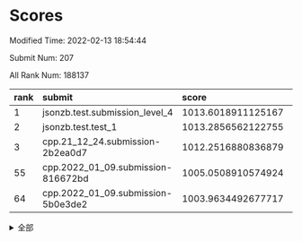 # Scores

Modified Time: 2022-02-13 18:54:44

Submit Num: 207

All Rank Num: 188137

| rank |               submit               |       score        |       sigma        | pk_num |
| :--- | :--------------------------------- | :----------------- | :----------------- | :----- |
| 1    | jsonzb.test.submission_level_4     | 1013.6018911125167 | 0.8298926822927705 | 3634   |
| 2    | jsonzb.test.test_1                 | 1013.2856562122755 | 0.8224016015411018 | 3638   |
| 3    | cpp.21_12_24.submission-2b2ea0d7   | 1012.2516880836879 | 0.7907208502602062 | 3634   |
| 55   | cpp.2022_01_09.submission-816672bd | 1005.0508910574924 | 0.6985836182382307 | 3636   |
| 64   | cpp.2022_01_09.submission-5b0e3de2 | 1003.9634492677717 | 0.7293564138940599 | 3639   |


<details>
<summary>全部</summary>

| rank |                 submit                 |       score        |       sigma        | pk_num |
| :--- | :------------------------------------- | :----------------- | :----------------- | :----- |
| 1    | jsonzb.test.submission_level_4         | 1013.6018911125167 | 0.8298926822927705 | 3634   |
| 2    | jsonzb.test.test_1                     | 1013.2856562122755 | 0.8224016015411018 | 3638   |
| 3    | cpp.21_12_24.submission-2b2ea0d7       | 1012.2516880836879 | 0.7907208502602062 | 3634   |
| 4    | gobigger.level_3.submission_level_3_9  | 1011.2013402284331 | 0.7614960762277598 | 3637   |
| 5    | gobigger.level_3.submission_level_3_2  | 1011.1469211395358 | 0.7878276301884958 | 3630   |
| 6    | gobigger.level_3.submission_level_3_12 | 1011.1295031868581 | 0.7647772056287968 | 3635   |
| 7    | gobigger.level_3.submission_level_3_26 | 1011.0958235357239 | 0.7818925978565202 | 3639   |
| 8    | gobigger.level_3.submission_level_3_38 | 1011.0056593616324 | 0.7652095041294688 | 3635   |
| 9    | gobigger.level_3.submission_level_3_42 | 1010.9506202440851 | 0.7841740293941352 | 3636   |
| 10   | gobigger.level_3.submission_level_3_7  | 1010.7673764549285 | 0.7611618034753046 | 3636   |
| 11   | gobigger.level_3.submission_level_3_39 | 1010.7377244222241 | 0.7706075900708681 | 3634   |
| 12   | gobigger.level_3.submission_level_3_41 | 1010.7153735882389 | 0.7825299734525545 | 3638   |
| 13   | gobigger.level_3.submission_level_3_3  | 1010.7028766754524 | 0.7553773694476486 | 3639   |
| 14   | gobigger.level_3.submission_level_3_11 | 1010.5320533559276 | 0.7506870699468112 | 3638   |
| 15   | gobigger.level_3.submission_level_3_20 | 1010.4541066847231 | 0.780730295449657  | 3634   |
| 16   | gobigger.level_3.submission_level_3_49 | 1010.3309903427148 | 0.7634449168637946 | 3632   |
| 17   | gobigger.level_3.submission_level_3_31 | 1010.3225597000605 | 0.761749057287493  | 3630   |
| 18   | gobigger.level_3.submission_level_3_44 | 1010.3101786413376 | 0.7574053705307728 | 3634   |
| 19   | gobigger.level_3.submission_level_3_23 | 1010.2388599437979 | 0.7699231898627192 | 3636   |
| 20   | gobigger.level_3.submission_level_3_43 | 1010.2157442033614 | 0.7706849446708669 | 3635   |
| 21   | gobigger.level_3.submission_level_3_40 | 1010.2019390645435 | 0.761383907515303  | 3637   |
| 22   | gobigger.level_3.submission_level_3_46 | 1010.1728854970303 | 0.771527918487124  | 3636   |
| 23   | gobigger.level_3.submission_level_3_15 | 1010.1330550732264 | 0.7726744702197732 | 3635   |
| 24   | gobigger.level_3.submission_level_3_1  | 1010.0872784690048 | 0.7491954322520352 | 3637   |
| 25   | gobigger.level_3.submission_level_3_13 | 1010.0363064769781 | 0.7645609943812489 | 3639   |
| 26   | gobigger.level_3.submission_level_3_27 | 1010.0148833873211 | 0.7587962206121204 | 3637   |
| 27   | gobigger.level_3.submission_level_3_29 | 1009.9961276885932 | 0.7656588607582386 | 3634   |
| 28   | gobigger.level_3.submission_level_3_6  | 1009.9254374989135 | 0.7387933820035784 | 3635   |
| 29   | gobigger.level_3.submission_level_3_4  | 1009.9095322013654 | 0.7672930746091073 | 3636   |
| 30   | gobigger.level_3.submission_level_3_30 | 1009.8857073787468 | 0.7552203414088909 | 3639   |
| 31   | gobigger.level_3.submission_level_3_5  | 1009.8537747518047 | 0.7777581565802038 | 3637   |
| 32   | gobigger.level_3.submission_level_3_36 | 1009.8276015678575 | 0.7721232705190795 | 3638   |
| 33   | gobigger.level_3.submission_level_3_37 | 1009.7931408829409 | 0.7555305460337768 | 3640   |
| 34   | gobigger.level_3.submission_level_3_24 | 1009.7242656786801 | 0.7573326291136234 | 3634   |
| 35   | gobigger.level_3.submission_level_3_33 | 1009.6910794611152 | 0.7536947435890752 | 3636   |
| 36   | gobigger.level_3.submission_level_3_8  | 1009.6276608726479 | 0.7447383738909897 | 3633   |
| 37   | gobigger.level_3.submission_level_3_14 | 1009.5463995585379 | 0.751001946935749  | 3637   |
| 38   | gobigger.level_3.submission_level_3_28 | 1009.5020673212177 | 0.7440814207502964 | 3635   |
| 39   | gobigger.level_3.submission_level_3_18 | 1009.4597346397171 | 0.7502953127474717 | 3637   |
| 40   | gobigger.level_3.submission_level_3_16 | 1009.2509564254608 | 0.7593915022349766 | 3637   |
| 41   | gobigger.level_3.submission_level_3_25 | 1009.2461910665246 | 0.7403823120252359 | 3634   |
| 42   | gobigger.level_3.submission_level_3_34 | 1009.1611668511282 | 0.7518083576695989 | 3639   |
| 43   | gobigger.level_3.submission_level_3_19 | 1009.1175864778774 | 0.7438899461551924 | 3634   |
| 44   | gobigger.level_3.submission_level_3_47 | 1009.1140121893957 | 0.7493107732892003 | 3636   |
| 45   | gobigger.level_3.submission_level_3_35 | 1008.9842280281771 | 0.7444172729502531 | 3637   |
| 46   | gobigger.level_3.submission_level_3_48 | 1008.7342853607422 | 0.7485468169597276 | 3633   |
| 47   | gobigger.level_3.submission_level_3_45 | 1008.614787919322  | 0.7308819463329456 | 3636   |
| 48   | gobigger.level_3.submission_level_3_22 | 1008.5716383150309 | 0.7278422379687947 | 3637   |
| 49   | gobigger.level_3.submission_level_3_17 | 1008.3753336599748 | 0.7432754627277623 | 3640   |
| 50   | gobigger.level_3.submission_level_3_10 | 1008.349395206088  | 0.7489864984058613 | 3635   |
| 51   | gobigger.level_3.submission_level_3_21 | 1008.2392610419431 | 0.742140951710865  | 3633   |
| 52   | gobigger.level_3.submission_level_3_0  | 1008.05123653662   | 0.7300551164020747 | 3628   |
| 53   | gobigger.level_3.submission_level_3_32 | 1007.8860021357182 | 0.7406407945354986 | 3634   |
| 54   | gobigger.level_1.submission_level_1_1  | 1005.0509820795246 | 0.7311973061623418 | 3631   |
| 55   | cpp.2022_01_09.submission-816672bd     | 1005.0508910574924 | 0.6985836182382307 | 3636   |
| 56   | gobigger.level_1.submission_level_1_27 | 1004.6264907834451 | 0.7170758951806627 | 3631   |
| 57   | gobigger.level_1.submission_level_1_16 | 1004.3461216205526 | 0.7281792825344527 | 3635   |
| 58   | gobigger.level_1.submission_level_1_24 | 1004.2399198590174 | 0.7205092500804952 | 3635   |
| 59   | gobigger.level_1.submission_level_1_41 | 1004.1385201873876 | 0.7169497852251655 | 3640   |
| 60   | gobigger.level_1.submission_level_1_15 | 1004.1353667998972 | 0.721637780970776  | 3633   |
| 61   | gobigger.level_1.submission_level_1_44 | 1004.0612512378357 | 0.720452619078236  | 3636   |
| 62   | gobigger.level_1.submission_level_1_23 | 1004.0344039161357 | 0.7060837811554813 | 3631   |
| 63   | gobigger.level_1.submission_level_1_22 | 1003.983461962732  | 0.7124968009850419 | 3636   |
| 64   | cpp.2022_01_09.submission-5b0e3de2     | 1003.9634492677717 | 0.7293564138940599 | 3639   |
| 65   | gobigger.level_1.submission_level_1_17 | 1003.9585992663273 | 0.7279242645553596 | 3636   |
| 66   | gobigger.level_1.submission_level_1_6  | 1003.8974228136274 | 0.715289782927193  | 3637   |
| 67   | gobigger.level_1.submission_level_1_39 | 1003.8503578190724 | 0.7206808858978659 | 3637   |
| 68   | gobigger.level_1.submission_level_1_49 | 1003.849600374235  | 0.7216003158459813 | 3637   |
| 69   | gobigger.level_1.submission_level_1_32 | 1003.8171115079372 | 0.7199657696222809 | 3633   |
| 70   | gobigger.level_1.submission_level_1_47 | 1003.7892602228468 | 0.7058301430492055 | 3633   |
| 71   | gobigger.level_1.submission_level_1_37 | 1003.7609011103962 | 0.7176112851388735 | 3635   |
| 72   | gobigger.level_1.submission_level_1_33 | 1003.6628634568041 | 0.7201205346586654 | 3631   |
| 73   | gobigger.level_1.submission_level_1_5  | 1003.6239691980127 | 0.720874119165115  | 3632   |
| 74   | gobigger.level_1.submission_level_1_35 | 1003.5835014377709 | 0.7059386529633018 | 3633   |
| 75   | gobigger.level_1.submission_level_1_2  | 1003.578620810238  | 0.7044097297381174 | 3639   |
| 76   | gobigger.level_1.submission_level_1_18 | 1003.5433441767711 | 0.7141064310999318 | 3634   |
| 77   | gobigger.level_1.submission_level_1_45 | 1003.5433177999444 | 0.7176692772882799 | 3637   |
| 78   | gobigger.level_1.submission_level_1_4  | 1003.5060541368154 | 0.7081501466383678 | 3632   |
| 79   | gobigger.level_1.submission_level_1_7  | 1003.4780972102657 | 0.7184724858023525 | 3632   |
| 80   | gobigger.level_1.submission_level_1_3  | 1003.4106840136611 | 0.7178405313903353 | 3634   |
| 81   | gobigger.level_1.submission_level_1_13 | 1003.3865436456994 | 0.7211605573575404 | 3636   |
| 82   | gobigger.level_1.submission_level_1_19 | 1003.3460267228209 | 0.7162134734320043 | 3638   |
| 83   | gobigger.level_1.submission_level_1_34 | 1003.316211195645  | 0.707733984164794  | 3637   |
| 84   | gobigger.level_1.submission_level_1_11 | 1003.1846497834346 | 0.7249111282941364 | 3634   |
| 85   | gobigger.level_1.submission_level_1_0  | 1003.1209518214364 | 0.7208781652333329 | 3633   |
| 86   | gobigger.level_1.submission_level_1_36 | 1003.0830136309249 | 0.707935857573267  | 3639   |
| 87   | gobigger.level_1.submission_level_1_30 | 1003.0678592819888 | 0.7103051593555283 | 3635   |
| 88   | gobigger.level_1.submission_level_1_20 | 1003.0423570400893 | 0.7133576260207087 | 3641   |
| 89   | gobigger.level_1.submission_level_1_21 | 1003.0362304682149 | 0.7042238910657221 | 3634   |
| 90   | gobigger.level_1.submission_level_1_29 | 1002.9830919945234 | 0.7038576994303598 | 3644   |
| 91   | gobigger.level_1.submission_level_1_42 | 1002.8870663814487 | 0.7279700314347054 | 3635   |
| 92   | gobigger.level_1.submission_level_1_31 | 1002.874216452226  | 0.7171999850292089 | 3636   |
| 93   | gobigger.level_1.submission_level_1_10 | 1002.7925820854005 | 0.7182973898205467 | 3638   |
| 94   | gobigger.level_1.submission_level_1_40 | 1002.7302724754484 | 0.7187196959707254 | 3635   |
| 95   | gobigger.level_1.submission_level_1_8  | 1002.7207859954884 | 0.7148771400333499 | 3637   |
| 96   | gobigger.level_1.submission_level_1_46 | 1002.6989854729877 | 0.702466620728564  | 3637   |
| 97   | gobigger.level_1.submission_level_1_48 | 1002.6699815460726 | 0.7056936617983662 | 3633   |
| 98   | gobigger.level_1.submission_level_1_9  | 1002.513502073563  | 0.7226938907621246 | 3629   |
| 99   | gobigger.level_1.submission_level_1_28 | 1002.4775593752768 | 0.7066773773800352 | 3631   |
| 100  | gobigger.level_1.submission_level_1_14 | 1002.4761184972315 | 0.7194360958140763 | 3639   |
| 101  | gobigger.level_1.submission_level_1_43 | 1002.4568387958324 | 0.7052034261939883 | 3637   |
| 102  | gobigger.level_1.submission_level_1_26 | 1002.3622909006634 | 0.7136785663407919 | 3636   |
| 103  | gobigger.level_1.submission_level_1_12 | 1002.3090038706746 | 0.7253184653655146 | 3640   |
| 104  | gobigger.level_1.submission_level_1_38 | 1001.9015873968615 | 0.7113446163720591 | 3636   |
| 105  | gobigger.level_1.submission_level_1_25 | 1001.7867324129264 | 0.7097897317008206 | 3630   |
| 106  | gobigger.random.submission_random_25   | 998.0431877503365  | 0.7039414271847617 | 3640   |
| 107  | gobigger.random.submission_random_18   | 997.2795044453723  | 0.7097959196087966 | 3632   |
| 108  | gobigger.random.submission_random_36   | 997.0911879687909  | 0.7088886614872527 | 3641   |
| 109  | gobigger.random.submission_random_39   | 997.0034779939778  | 0.7133243087322862 | 3638   |
| 110  | gobigger.random.submission_random_29   | 996.8238235827936  | 0.7093556884288083 | 3635   |
| 111  | gobigger.random.submission_random_48   | 996.79576191338    | 0.7055305146148997 | 3634   |
| 112  | gobigger.random.submission_random_19   | 996.7394039203824  | 0.70516081379612   | 3630   |
| 113  | gobigger.random.submission_random_5    | 996.6911880328792  | 0.722648392542861  | 3636   |
| 114  | gobigger.random.submission_random_26   | 996.6178129987353  | 0.7233712456976042 | 3638   |
| 115  | gobigger.random.submission_random_8    | 996.5983100638832  | 0.7015724009641696 | 3636   |
| 116  | gobigger.random.submission_random_21   | 996.5943127075309  | 0.6989758469793386 | 3636   |
| 117  | gobigger.random.submission_random_15   | 996.573772506157   | 0.70696089367861   | 3641   |
| 118  | gobigger.random.submission_random_42   | 996.5074385185776  | 0.7020967530260896 | 3637   |
| 119  | gobigger.random.submission_random_10   | 996.4656791476689  | 0.7047943079769922 | 3635   |
| 120  | gobigger.random.submission_random_7    | 996.4386139157735  | 0.7277372565465402 | 3636   |
| 121  | gobigger.random.submission_random_12   | 996.4142947939318  | 0.702474575292121  | 3639   |
| 122  | gobigger.random.submission_random_2    | 996.4044903529206  | 0.7107287995893699 | 3636   |
| 123  | gobigger.random.submission_random_4    | 996.3262105261638  | 0.7150090104706595 | 3637   |
| 124  | gobigger.random.submission_random_6    | 996.2878980474366  | 0.693746661942781  | 3631   |
| 125  | gobigger.random.submission_random_41   | 996.2122445446126  | 0.7131245061546693 | 3637   |
| 126  | gobigger.random.submission_random_30   | 996.0986796795115  | 0.7362097496998526 | 3633   |
| 127  | gobigger.random.submission_random_23   | 996.0927059903051  | 0.7040053603186586 | 3636   |
| 128  | gobigger.random.submission_random_37   | 996.0733799957804  | 0.7143931392023012 | 3633   |
| 129  | gobigger.random.submission_random_24   | 996.012651868165   | 0.714958361418971  | 3637   |
| 130  | gobigger.random.submission_random_49   | 995.9405696914869  | 0.7144062091760636 | 3636   |
| 131  | gobigger.random.submission_random_44   | 995.9089656345482  | 0.7262801908086518 | 3635   |
| 132  | gobigger.random.submission_random_38   | 995.9006958124679  | 0.7121334531722248 | 3636   |
| 133  | gobigger.random.submission_random_22   | 995.8904542857607  | 0.7195414143653471 | 3635   |
| 134  | gobigger.random.submission_random_28   | 995.8270184777435  | 0.6983191757623354 | 3638   |
| 135  | gobigger.random.submission_random_20   | 995.8067826981653  | 0.7294836374474051 | 3632   |
| 136  | gobigger.random.submission_random_47   | 995.7434310708206  | 0.7178865988277976 | 3632   |
| 137  | gobigger.random.submission_random_34   | 995.7337942789148  | 0.7210256533815641 | 3640   |
| 138  | gobigger.random.submission_random_11   | 995.6849956833007  | 0.7050595799426065 | 3638   |
| 139  | gobigger.random.submission_random_0    | 995.6628749571481  | 0.7141180549811589 | 3641   |
| 140  | gobigger.random.submission_random_33   | 995.6557938843798  | 0.7181521886631982 | 3638   |
| 141  | gobigger.random.submission_random_13   | 995.6387464148241  | 0.7165016310729545 | 3633   |
| 142  | gobigger.random.submission_random_27   | 995.6277527042363  | 0.7259988056627252 | 3637   |
| 143  | gobigger.random.submission_random_31   | 995.5624223300633  | 0.7148922620315703 | 3631   |
| 144  | gobigger.random.submission_random_35   | 995.548036713575   | 0.7147224915229502 | 3637   |
| 145  | gobigger.random.submission_random_45   | 995.451479749      | 0.7094774602299051 | 3634   |
| 146  | gobigger.random.submission_random_16   | 995.4193511545859  | 0.7079507340401102 | 3638   |
| 147  | gobigger.random.submission_random_17   | 995.3200823520388  | 0.7046664080727463 | 3642   |
| 148  | gobigger.random.submission_random_46   | 995.264222544111   | 0.7138197217499944 | 3638   |
| 149  | gobigger.random.submission_random_43   | 995.2578383171983  | 0.7098959498221894 | 3635   |
| 150  | gobigger.random.submission_random_32   | 995.2350375666945  | 0.7117568640917626 | 3632   |
| 151  | gobigger.random.submission_random_40   | 995.2195544074973  | 0.7183250205160101 | 3634   |
| 152  | gobigger.random.submission_random_1    | 995.2105259929265  | 0.7048721340182834 | 3634   |
| 153  | gobigger.random.submission_random_3    | 995.0800865892303  | 0.7251544654320601 | 3643   |
| 154  | gobigger.random.submission_random_9    | 995.0512378375005  | 0.7071853840825867 | 3634   |
| 155  | gobigger.random.submission_random_14   | 994.8305407544001  | 0.7143819510306196 | 3635   |
| 156  | gobigger.level_2.submission_level_2_24 | 994.1294656188803  | 0.723317644606119  | 3635   |
| 157  | gobigger.level_2.submission_level_2_46 | 993.7144429167206  | 0.7362414115083429 | 3636   |
| 158  | gobigger.level_2.submission_level_2_45 | 993.3675614930307  | 0.7314493001995369 | 3635   |
| 159  | gobigger.level_2.submission_level_2_1  | 993.3168289750296  | 0.7426271486344851 | 3635   |
| 160  | gobigger.level_2.submission_level_2_0  | 993.2645997160238  | 0.72726056044288   | 3633   |
| 161  | gobigger.level_2.submission_level_2_26 | 993.2075843554454  | 0.7408887478824907 | 3642   |
| 162  | gobigger.level_2.submission_level_2_31 | 993.0975490826557  | 0.7303076544406281 | 3632   |
| 163  | gobigger.level_2.submission_level_2_49 | 993.0898663938793  | 0.7345527825146141 | 3637   |
| 164  | gobigger.level_2.submission_level_2_13 | 993.0407540045709  | 0.723493092636581  | 3636   |
| 165  | gobigger.level_2.submission_level_2_29 | 992.988437890931   | 0.7427825498431868 | 3641   |
| 166  | gobigger.level_2.submission_level_2_4  | 992.9385053794847  | 0.7495312136325134 | 3636   |
| 167  | gobigger.level_2.submission_level_2_42 | 992.8986233565621  | 0.7415503448633018 | 3631   |
| 168  | gobigger.level_2.submission_level_2_2  | 992.5571217361232  | 0.7482944624848931 | 3635   |
| 169  | gobigger.level_2.submission_level_2_11 | 992.5360264678202  | 0.7399673766623749 | 3638   |
| 170  | gobigger.level_2.submission_level_2_37 | 992.4724720670491  | 0.7383650719147536 | 3636   |
| 171  | gobigger.level_2.submission_level_2_36 | 992.4584619504418  | 0.7600997222249657 | 3636   |
| 172  | gobigger.level_2.submission_level_2_8  | 992.4566428179699  | 0.7433124264479994 | 3638   |
| 173  | gobigger.level_2.submission_level_2_39 | 992.4447765575096  | 0.7489225212303823 | 3637   |
| 174  | gobigger.level_2.submission_level_2_43 | 992.3389687795675  | 0.7389492285009993 | 3634   |
| 175  | gobigger.level_2.submission_level_2_38 | 992.3049662109623  | 0.7489605977211634 | 3637   |
| 176  | gobigger.level_2.submission_level_2_40 | 992.3008598706269  | 0.7363965922420309 | 3639   |
| 177  | gobigger.level_2.submission_level_2_34 | 992.1816425502636  | 0.7260986847589416 | 3635   |
| 178  | gobigger.level_2.submission_level_2_9  | 992.0536598320634  | 0.7358772826274116 | 3635   |
| 179  | gobigger.level_2.submission_level_2_27 | 991.9870264924084  | 0.7517780747349471 | 3639   |
| 180  | gobigger.level_2.submission_level_2_28 | 991.9423148835406  | 0.7438189946415851 | 3637   |
| 181  | gobigger.level_2.submission_level_2_22 | 991.9279046239363  | 0.7529683859598025 | 3632   |
| 182  | gobigger.level_2.submission_level_2_25 | 991.8541286574015  | 0.741817310641517  | 3633   |
| 183  | gobigger.level_2.submission_level_2_33 | 991.7390122949381  | 0.746331092118073  | 3636   |
| 184  | gobigger.level_2.submission_level_2_30 | 991.7124662045227  | 0.744949088542616  | 3634   |
| 185  | gobigger.level_2.submission_level_2_20 | 991.6662148652802  | 0.7508319346511811 | 3628   |
| 186  | gobigger.level_2.submission_level_2_5  | 991.6426357057645  | 0.7578636685924827 | 3629   |
| 187  | gobigger.level_2.submission_level_2_35 | 991.6019189466745  | 0.7421140802456582 | 3631   |
| 188  | gobigger.level_2.submission_level_2_3  | 991.5650435550397  | 0.7477139505609206 | 3637   |
| 189  | gobigger.level_2.submission_level_2_15 | 991.554435227921   | 0.7592329102958824 | 3639   |
| 190  | gobigger.level_2.submission_level_2_32 | 991.4756105757119  | 0.7541998317036178 | 3632   |
| 191  | gobigger.level_2.submission_level_2_41 | 991.3816400068579  | 0.7491221904551828 | 3633   |
| 192  | gobigger.level_2.submission_level_2_16 | 991.353394530213   | 0.7396542157728894 | 3635   |
| 193  | gobigger.level_2.submission_level_2_48 | 991.341163959353   | 0.7707953423638573 | 3633   |
| 194  | gobigger.level_2.submission_level_2_12 | 991.2773653901363  | 0.7557896708509263 | 3629   |
| 195  | gobigger.level_2.submission_level_2_23 | 991.240534974349   | 0.7403340581377728 | 3634   |
| 196  | gobigger.level_2.submission_level_2_21 | 991.1873472897391  | 0.7547396723525175 | 3636   |
| 197  | gobigger.level_2.submission_level_2_18 | 991.0750662902566  | 0.7471385680070467 | 3635   |
| 198  | gobigger.level_2.submission_level_2_14 | 991.0242228632621  | 0.7572674347462116 | 3636   |
| 199  | gobigger.level_2.submission_level_2_6  | 990.9641579357166  | 0.7555146149021078 | 3633   |
| 200  | gobigger.level_2.submission_level_2_17 | 990.9170534170254  | 0.7578509146787437 | 3637   |
| 201  | gobigger.level_2.submission_level_2_44 | 990.8734708704228  | 0.727398266348951  | 3634   |
| 202  | gobigger.level_2.submission_level_2_10 | 990.7899297901994  | 0.7658910686981724 | 3637   |
| 203  | gobigger.level_2.submission_level_2_7  | 990.7432417315672  | 0.7781464849860202 | 3638   |
| 204  | gobigger.level_2.submission_level_2_47 | 990.7322746806329  | 0.7755716509636847 | 3639   |
| 205  | gobigger.level_2.submission_level_2_19 | 990.721043994879   | 0.7703631799128586 | 3631   |
| 206  | gobigger.none.submission_none_1        | 978.7894132120826  | 1.1846497043086868 | 3635   |
| 207  | gobigger.none.submission_none_0        | 976.0629417850138  | 1.472283767864474  | 3634   |

</details>